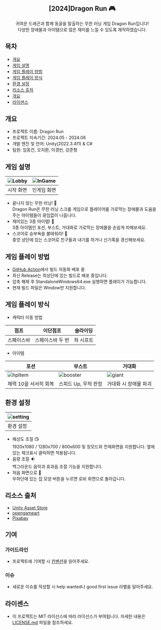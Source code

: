 <div align="center">
<h2>[2024]Dragon Run 🎮</h2>

<center>귀여운 드래곤과 함께 동굴을 탈출하는 무한 러닝 게임 Dragon Run입니다!<br>
다양한 장애물과 아이템으로 많은 재미를 느낄 수 있도록 제작하였습니다.</div>

## 목차

- [개요](#개요)
- [게임 설명](#게임-설명)
- [게임 플레이 방법](#게임-플레이-방법)
- [게임 플레이 방식](#게임-플레이-방식)
- [환경 설정](#환경-설정)
- [리소스 출처](#리소스-출처)
- [개요](#개요)
- [라이센스](#라이센스)

## 개요

- 프로젝트 이름: Dragon Run
- 프로젝트 지속기간: 2024.05 - 2024.06
- 개발 엔진 및 언어: Unity(2022.3.4f1) & C#
- 팀원: 임동건, 오지환, 이경빈, 강준형

## 게임 설명

|![Lobby](https://github.com/Famec7/OpenSourceProject/assets/68315380/ccfcaeda-1886-4938-a0d2-5b8cea3293f0)|![InGame](https://github.com/Famec7/OpenSourceProject/assets/68315380/516d64a6-677f-43dc-a66c-87b6795b71ed)|
|---|---|
|시작 화면|인게임 화면|

- 끝나지 않는 무한 러닝! 🏃<br>
Dragon Run은 무한 러닝 스크롤 게임으로 플레이어를 가로막는 장애물과 도움을 주는 아이템들이 끊임없이 나옵니다.
- 재미있는 3종 아이템! 💊 <br>
3종 아이템인 포션, 부스트, 거대화로 가로막는 장애물을 손쉽게 피해보세요.
- 스코어로 승부욕을 불태워라! 🎯<br>
중앙 상단에 있는 스코어로 친구들과 내기를 하거나 신기록을 경신해보세요.

## 게임 플레이 방법

- [GitHub Action](https://github.com/Famec7/OpenSourceProject/actions/workflows/main.yml)에서 빌드 자동화 배포 중
- 최신 Release는 최상단에 있는 빌드로 배포 중입니다.
- 압축 해제 후 StandaloneWindows64.exe 실행하면 플레이가 가능합니다.
- 현재 빌드 파일은 Window만 지원합니다.

## 게임 플레이 방식

- 캐릭터 이동 방법

| 점프       | 이단점프         | 슬라이딩 |
| ---------- | ---------------- | -------- |
| 스페이스바 | 스페이스바 두 번 | 좌 시프트   |

- 아이템

| 포션                  | 부스트               | 거대화                |
| --------------------- | -------------------- | --------------------- |
|![hpItem](https://github.com/Famec7/OpenSourceProject/assets/68315380/39c87f86-5fc8-4c37-bb29-9ee938ea1128)|![booster](https://github.com/Famec7/OpenSourceProject/assets/68315380/5b6db061-2fe0-4289-a3ac-a3996cfe8511)|![giant](https://github.com/Famec7/OpenSourceProject/assets/68315380/e9ebbe27-d39c-4959-89e8-6d504356ba06)|
| 체력 10을 서서히 회복 | 스피드 Up, 무적 판정 | 거대화 시 장애물 파괴 |

## 환경 설정

|![setting](https://github.com/Famec7/OpenSourceProject/assets/68315380/5fa76eaf-abb0-4d5c-8dc3-ebc9fd352bbf)|
|---|
|환경 설정|
- 해상도 조절 📺 <br>
1920x1080 / 1280x700 / 800x600 및 창모드와 전체화면을 지원합니다.
옆에 있는 체크표시 클릭하면 적용됩니다.
- 음량 조절 🔉 <br>
백그라운드 음악과 효과음 조절 기능을 지원합니다.
- 처음 화면으로 📮 <br>
우하단에 있는 집 모양 버튼을 누르면 로비 화면으로 돌아갑니다.

## 리소스 출처

- [Unity Asset Store](https://assetstore.unity.com/?locale=ko-KR)
- [opengameart](https://opengameart.org/)
- [Pixabay](https://pixabay.com/ko/)

## 기여
### 가이드라인
- 프로젝트에 기여할 시 [컨벤션](https://github.com/Famec7/OpenSourceProject/wiki/Convention)을 읽어주세요.
### 이슈
- 새로운 이슈를 작성할 시 help wanted나 good first issue 라벨을 달아주세요.

## 라이센스
- 이 프로젝트는 MIT 라이선스에 따라 라이선스가 부여됩니다. 자세한 내용은 [LICENSE.md](LICENSE) 파일을 참조하세요.

